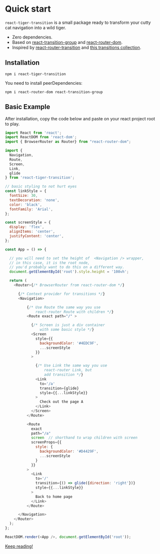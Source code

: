 # Quick start

`react-tiger-transition` is a small package ready to transform your cutty cat navigation
into a wild tiger.

- Zero dependencies.
- Based on [react-transition-group](https://github.com/reactjs/react-transition-group) and [react-router-dom](https://github.com/ReactTraining/react-router).
- Inspired by [react-router-transition](https://github.com/maisano/react-router-transition) and [this transitions collection](https://tympanus.net/codrops/2013/05/07/a-collection-of-page-transitions/).

## Installation

`npm i react-tiger-transition`

You need to install peerDependencies:

`npm i react-router-dom react-transition-group`

## Basic Example

After installation, copy the code below and paste on your react
project root to play.

```javascript
import React from 'react';
import ReactDOM from 'react-dom';
import { BrowserRouter as Router} from "react-router-dom";

import {
  Navigation,
  Route,
  Screen,
  Link,
  glide
} from 'react-tiger-transition';

// basic styling to not hurt eyes
const linkStyle = {
  fontSize: 30,
  textDecoration: 'none',
  color: 'black',
  fontFamily: 'Arial',
};

const screenStyle = {
  display: 'flex',
  alignItems: 'center',
  justifyContent: 'center',
};

const App = () => {

  // you will need to set the height of  <Navigation /> wrapper,
  // in this case, it is the root node,
  // you'd probably want to do this on a different way.
  document.getElementById('root').style.height = '100vh';

  return (
    <Router>{/* BrowserRouter from react-router-dom */}

      {/* Context provider for transitions */}
      <Navigation>

          {/* Use Route the same way you use
              react-router Route with children */}
          <Route exact path="/" >

            {/* Screen is just a div container
                with some basic style */}
            <Screen
              style={{
                backgroundColor: '#4EDC9F',
                ...screenStyle
              }}
            >

              {/* Use Link the same way you use
                  react-router Link, but
                  add transition */}
              <Link
                to='/a'
                transition={glide}
                style={{...linkStyle}}
              >
                Check out the page A
              </Link>
            </Screen>
          </Route>

          <Route
            exact
            path="/a"
            screen  // shorthand to wrap children with screen
            screenProps={{
              style: {
                backgroundColor: '#D4429F',
                ...screenStyle
              }
            }}
          >
            <Link
              to='/'
              transition={() => glide({direction: 'right'})}
              style={{...linkStyle}}
            >
              Back to home page
            </Link>
          </Route>

      </Navigation>
    </Router>
  );
};

ReactDOM.render(<App />, document.getElementById('root'));

```

[Keep reading!](/docs/navigation)
